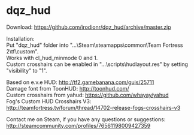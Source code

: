 # dqz_hud
Download: https://github.com/irodionr/dqz_hud/archive/master.zip

Installation:  
Put "dqz_hud" folder into "...\Steam\steamapps\common\Team Fortress 2\tf\custom\".  
Works with cl_hud_minmode 0 and 1.  
Custom crosshairs can be enabled in "...\scripts\hudlayout.res" by setting "visibility" to "1".

Based on e.v.e HUD: http://tf2.gamebanana.com/guis/25711  
Damage font from ToonHUD: http://toonhud.com/  
Custom crosshairs from yahud: https://github.com/whayay/yahud  
Fog's Custom HUD Crosshairs V3: http://teamfortress.tv/forum/thread/14702-release-fogs-crosshairs-v3  

Contact me on Steam, if you have any questions or suggestions: http://steamcommunity.com/profiles/76561198009427359
